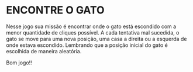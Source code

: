 # ENCONTRE O GATO

Nesse jogo sua missão é encontrar onde o gato está escondido com a menor
quantidade de cliques possível. A cada tentativa mal sucedida, o gato se
move para uma nova posição, uma casa a direita ou a esquerda de onde estava
escondido. Lembrando que a posição inicial do gato é escolhida de maneira
aleatória. 

Bom jogo!!
